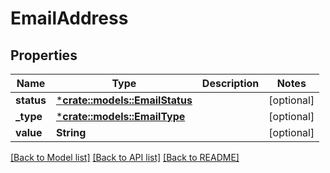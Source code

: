 # EmailAddress

## Properties
Name | Type | Description | Notes
------------ | ------------- | ------------- | -------------
**status** | [***crate::models::EmailStatus**](EmailStatus.md) |  | [optional] 
**_type** | [***crate::models::EmailType**](EmailType.md) |  | [optional] 
**value** | **String** |  | [optional] 

[[Back to Model list]](../README.md#documentation-for-models) [[Back to API list]](../README.md#documentation-for-api-endpoints) [[Back to README]](../README.md)



